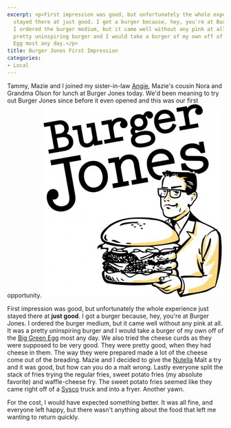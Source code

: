```yaml
---
excerpt: <p>First impression was good, but unfortunately the whole experience just
  stayed there at just good. I got a burger because, hey, you're at Burger Jones.
  I ordered the burger medium, but it came well without any pink at all. It was a
  pretty uninspiring burger and I would take a burger of my own off of the Big Green
  Egg most any day.</p>
title: Burger Jones First Impression
categories:
- Local
---
```


Tammy, Mazie and I joined my sister-in-law [Angie](http://lundeenscene.blogspot.com/), Mazie's cousin Nora and Grandma Olson for lunch at Burger Jones today. We'd been meaning to try out Burger Jones since before it even opened and this was our first opportunity.
[![Burger Jones](/assets/posts/2009/Burger-Jones.png)](http://www.burgerjones.com/)

First impression was good, but unfortunately the whole experience just stayed there at **just good**. I got a burger because, hey, you're at Burger Jones. I ordered the burger medium, but it came well without any pink at all. It was a pretty uninspiring burger and I would take a burger of my own off of the [Big Green Egg](http://www.biggreenegg.com/) most any day. We also tried the cheese curds as they were supposed to be very good. They were pretty good, when they had cheese in them. The way they were prepared made a lot of the cheese come out of the breading. Mazie and I decided to give the [Nutella](http://www.nutellausa.com/) Malt a try and it was good, but how can you do a malt wrong. Lastly everyone split the stack of fries trying the regular fries, sweet potato fries (my absolute favorite) and waffle-cheese fry. The sweet potato fries seemed like they came right off of a [Sysco](http://www.sysco.com/) truck and into a fryer. Another yawn.

For the cost, I would have expected something better. It was all fine, and everyone left happy, but there wasn't anything about the food that left me wanting to return quickly.

